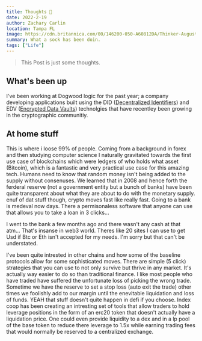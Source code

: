 ```yaml
---
title: Thoughts 🧠
date: 2022-2-19
author: Zachary Carlin
location: Tampa FL
image: https://cdn.britannica.com/00/146200-050-A60812DA/Thinker-Auguste-Rodin-Museum-garden-Paris-1904.jpg
summary: What a sock has been doin.
tags: ["Life"] 
---
```

> This Post is just some thoughts.

## What's been up
I've been working at Dogwood logic for the past year; a company developing applications built using the DID ([Decentralized Identifiers](https://w3c.github.io/did-core/#identifier)) and EDV ([Encrypted Data Vaults](https://identity.foundation/edv-use-cases/)) technolgies that have recentley been growing in the cryptographic communitiy.

## At home stuff
This is where i loose 99% of people. Coming from a background in forex and then studying computer science I naturally gravitated towards the first use case of blockchains which were ledgers of who holds what asset (Bitcoin), which is a fantastic and very practical use case for this amazing tech. Humans need to know that random money isn't being added to the supply without consenuses. We learned that in 2008 and hence forth the ferderal reserve (not a government entity but a bunch of banks) have been quite transparent about what they are about to do with the monetary supply. enuf of dat stuff though, crypto moves fast like really fast. Going to a bank is medeval now days. There a permisonaless software that anyone can use that allows you to take a loan in 3 clicks...

I went to the bank a few months ago and there wasn't any cash at that atm... That's insanse in web3 world. Theres like 20 sites I can use to get Usd if Btc or Eth isn't accepted for my needs. I'm sorry but that can't be understated. 

I've been quite intrested in other chains and how some of the baseline protocols allow for some sophisticated moves. There are simple (5 click) strategies that you can use to not only survive but thrive in any market. It's actually way easier to do so than traditional finance. I like most people who have traded have suffered the unfortunate loss of picking the wrong trade. Sometime we have the reserve to set a stop loss (auto exit the trade) other times we foolishly add to our margin until the enevitable liquidation and loss of funds. YEAH that stuff doesn't quite happen in defi if you choose. Index coop has been creating an intresting set of tools that allow traders to hold leverage positions in the form of an erc20 token that doesn't actually have a liquidation price. One could even provide liquidity to a dex and in a lp pool of the base token to reduce there leverage to 1.5x while earning trading fees that would normally be reserved to a centralized exchange. 